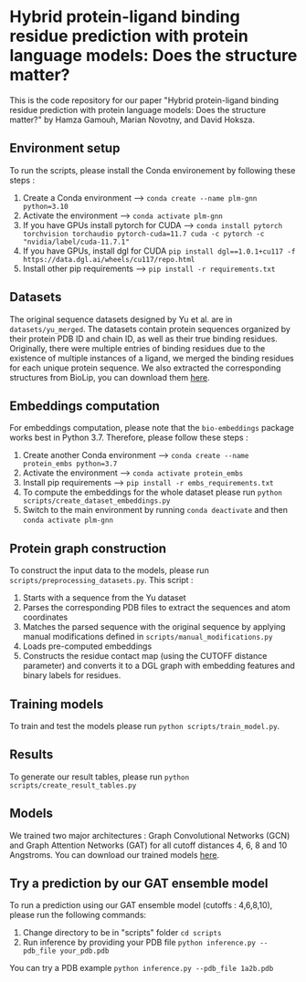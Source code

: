 # Hybrid protein-ligand binding residue prediction with protein language models: Does the structure matter?

This is the code repository for our paper "Hybrid protein-ligand binding residue prediction with protein language models: Does the structure matter?" by Hamza Gamouh, Marian Novotny, and David Hoksza.


## Environment setup
To run the scripts, please install the Conda environement by following these steps :
1. Create a Conda environment --> `conda create --name plm-gnn python=3.10`
2. Activate the environment --> `conda activate plm-gnn`
3. If you have GPUs install pytorch for CUDA --> `conda install pytorch torchvision torchaudio pytorch-cuda=11.7 cuda -c pytorch -c "nvidia/label/cuda-11.7.1"`
4. If you have GPUs, install dgl for CUDA `pip install dgl==1.0.1+cu117 -f https://data.dgl.ai/wheels/cu117/repo.html`
5. Install other pip requirements --> `pip install -r requirements.txt`
   
## Datasets
The original sequence datasets designed by Yu et al. are in `datasets/yu_merged`. The datasets contain protein sequences organized by their protein PDB ID and chain ID, as well as their true binding residues. Originally, there were multiple entries of binding residues due to the existence of multiple instances of a ligand, we merged the binding residues for each unique protein sequence. We also extracted the corresponding structures from BioLip, you can download them [here](https://cunicz-my.sharepoint.com/:f:/g/personal/88889462_cuni_cz/Epl85n_aRMVGuwsELWLPvWsBSKG__2_e3x6F1Rv4itPoGg?e=9IVYdm).

## Embeddings computation
For embeddings computation, please note that the `bio-embeddings` package works best in Python 3.7. Therefore, please follow these steps :
1. Create another Conda environment --> `conda create --name protein_embs python=3.7`
2. Activate the environment --> `conda activate protein_embs`
3. Install pip requirements --> `pip install -r embs_requirements.txt`
4. To compute the embeddings for the whole dataset please run `python scripts/create_dataset_embeddings.py`
5. Switch to the main environment by running `conda deactivate` and then `conda activate plm-gnn`

## Protein graph construction
To construct the input data to the models, please run `scripts/preprocessing_datasets.py`. This script :
1. Starts with a sequence from the Yu dataset
2. Parses the corresponding PDB files to extract the sequences and atom coordinates
3. Matches the parsed sequence with the original sequence by applying manual modifications defined in `scripts/manual_modifications.py`
4. Loads pre-computed embeddings
5. Constructs the residue contact map (using the CUTOFF distance parameter) and converts it to a DGL graph with embedding features and binary labels for residues.

## Training models
To train and test the models please run `python scripts/train_model.py`. 

## Results
To generate our result tables, please run  `python scripts/create_result_tables.py`

## Models
We trained two major architectures : Graph Convolutional Networks (GCN) and Graph Attention Networks (GAT) for all cutoff  distances 4, 6, 8 and 10 Angstroms. You can download our trained models [here](https://cunicz-my.sharepoint.com/:f:/g/personal/88889462_cuni_cz/EqFARaVLNctBn8kupuW26qkBgUew3qjhCo4HdDRXgvKyGQ?e=5v5lEn).

## Try a prediction by our GAT ensemble model
To run a prediction using our GAT ensemble model (cutoffs : 4,6,8,10), please run the following commands:
1. Change directory to be in "scripts" folder `cd scripts`
2. Run inference by providing your PDB file `python inference.py --pdb_file your_pdb.pdb`
   
You can try a PDB example `python inference.py --pdb_file 1a2b.pdb` 
